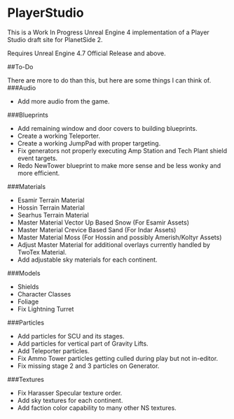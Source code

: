 PlayerStudio
============

This is a Work In Progress Unreal Engine 4 implementation of a Player Studio draft site for PlanetSide 2.

Requires Unreal Engine 4.7 Official Release and above.

##To-Do

There are more to do than this, but here are some things I can think of.
###Audio
* Add more audio from the game.

###Blueprints
* Add remaining window and door covers to building blueprints.
* Create a working Teleporter.
* Create a working JumpPad with proper targeting.
* Fix generators not properly executing Amp Station and Tech Plant shield event targets.
* Redo NewTower blueprint to make more sense and be less wonky and more efficient.

###Materials
* Esamir Terrain Material
* Hossin Terrain Material
* Searhus Terrain Material
* Master Material Vector Up Based Snow (For Esamir Assets)
* Master Material Crevice Based Sand (For Indar Assets)
* Master Material Moss (For Hossin and possibly Amerish/Koltyr Assets)
* Adjust Master Material for additional overlays currently handled by TwoTex Material.
* Add adjustable sky materials for each continent.

###Models
* Shields
* Character Classes
* Foliage
* Fix Lightning Turret
  
###Particles
* Add particles for SCU and its stages.
* Add particles for vertical part of Gravity Lifts.
* Add Teleporter particles.
* Fix Ammo Tower particles getting culled during play but not in-editor.
* Fix missing stage 2 and 3 particles on Generator.
  
###Textures
* Fix Harasser Specular texture order.
* Add sky textures for each continent.
* Add faction color capability to many other NS textures.
